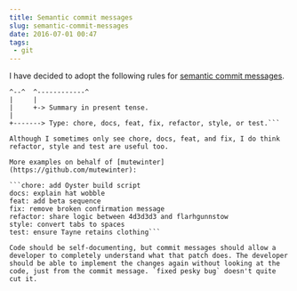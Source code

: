```yaml
---
title: Semantic commit messages
slug: semantic-commit-messages
date: 2016-07-01 00:47
tags: 
 - git
---
```


I have decided to adopt the following rules for [semantic commit messages](https://seesparkbox.com/foundry/semantic_commit_messages).

```feat: add hat wobble  
^--^  ^------------^  
|     |  
|     +-> Summary in present tense.  
|  
+-------> Type: chore, docs, feat, fix, refactor, style, or test.```

Although I sometimes only see chore, docs, feat, and fix, I do think refactor, style and test are useful too.

More examples on behalf of [mutewinter](https://github.com/mutewinter):

```chore: add Oyster build script  
docs: explain hat wobble  
feat: add beta sequence  
fix: remove broken confirmation message  
refactor: share logic between 4d3d3d3 and flarhgunnstow  
style: convert tabs to spaces  
test: ensure Tayne retains clothing```

Code should be self-documenting, but commit messages should allow a developer to completely understand what that patch does. The developer should be able to implement the changes again without looking at the code, just from the commit message. `fixed pesky bug` doesn't quite cut it.
